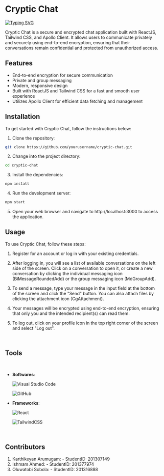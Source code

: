 # Cryptic Chat

<p align="left">
	<a href="https://git.io/typing-svg"><img src="https://readme-typing-svg.demolab.com?font=Fira+Code&pause=1000&width=435&lines=Welcome to Cryptic Chat!;" alt="Typing SVG" /></a>

<br>

Cryptic Chat is a secure and encrypted chat application built with ReactJS, Tailwind CSS, and Apollo Client. It allows users to communicate privately and securely using end-to-end encryption, ensuring that their conversations remain confidential and protected from unauthorized access.

## Features

- End-to-end encryption for secure communication
- Private and group messaging
- Modern, responsive design
- Built with ReactJS and Tailwind CSS for a fast and smooth user experience
- Utilizes Apollo Client for efficient data fetching and management

## Installation

To get started with Cryptic Chat, follow the instructions below:

1. Clone the repository:

```bash
git clone https://github.com/yourusername/cryptic-chat.git
```

2. Change into the project directory:

```bash
cd cryptic-chat
```

3. Install the dependencies:

```bash
npm install
```

4. Run the development server:

```bash
npm start
```

5. Open your web browser and navigate to http://localhost:3000 to access the application.

## Usage

To use Cryptic Chat, follow these steps:

1. Register for an account or log in with your existing credentials.

2. After logging in, you will see a list of available conversations on the left side of the screen. Click on a conversation to open it, or create a new conversation by clicking the individual messaging icon (BiMessageRoundedAdd) or the group messaging icon (MdGroupAdd).

3. To send a message, type your message in the input field at the bottom of the screen and click the "Send" button. You can also attach files by clicking the attachment icon (CgAttachment).

4. Your messages will be encrypted using end-to-end encryption, ensuring that only you and the intended recipient(s) can read them.

5. To log out, click on your profile icon in the top right corner of the screen and select "Log out".

<br>

## Tools

<br>

- **Softwares**:

    ![Visual Studio Code](https://img.shields.io/badge/Visual%20Studio%20Code-0078d7.svg?style=for-the-badge&logo=visual-studio-code&logoColor=white)

    ![GitHub](https://img.shields.io/badge/github-%23121011.svg?style=for-the-badge&logo=github&logoColor=white)

- **Frameworks**:

    ![React](https://img.shields.io/badge/react%20-%2320232a.svg?&style=for-the-badge&logo=react&logoColor=%2361DAFB)

    ![TailwindCSS](https://img.shields.io/badge/tailwindcss-%2338B2AC.svg?style=for-the-badge&logo=tailwind-css&logoColor=white)

    
<br>
	
## Contributors

1. Karthikeyan Arumugam: - StudentID: 201307149
2. Ishmam Ahmed: - StudentID: 201377974
3. Oluwatobi Sobola: - StudentID: 201316888
